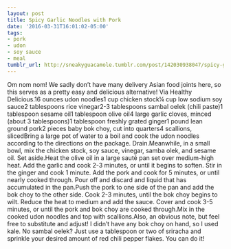 ```yaml
---
layout: post
title: Spicy Garlic Noodles with Pork
date: '2016-03-31T16:01:02-05:00'
tags:
- pork
- udon
- soy sauce
- meal
tumblr_url: http://sneakyguacamole.tumblr.com/post/142030938047/spicy-garlic-noodles-with-pork
---
```

Om nom nom! We sadly don’t have many delivery Asian food joints here, so this serves as a pretty easy and delicious alternative! Via Healthy Delicious.16 ounces udon noodles1 cup chicken stock¼ cup low sodium soy sauce2 tablespoons rice vinegar2-3 tablespoons sambal oelek (chili paste)1 tablespoon sesame oil1 tablespoon olive oil4 large garlic cloves, minced (about 3 tablespoons)1 tablespoon freshly grated ginger1 pound lean ground pork2 pieces baby bok choy, cut into quarters4 scallions, slicedBring a large pot of water to a boil and cook the udon noodles according to the directions on the package. Drain.Meanwhile, in a small bowl, mix the chicken stock, soy sauce, vinegar, samba olek, and sesame oil. Set aside.Heat the olive oil in a large sauté pan set over medium-high heat. Add the garlic and cook 2-3 minutes, or until it begins to soften. Stir in the ginger and cook 1 minute. Add the pork and cook for 5 minutes, or until nearly cooked through. Pour off and discard and liquid that has accumulated in the pan.Push the pork to one side of the pan and add the bok choy to the other side. Cook 2-3 minutes, until the bok choy begins to wilt. Reduce the heat to medium and add the sauce. Cover and cook 3-5 minutes, or until the pork and bok choy are cooked through.Mix in the cooked udon noodles and top with scallions.Also, an obvious note, but feel free to substitute and adjust! I didn’t have any bok choy on hand, so I used kale. No sambal oelek? Just use a tablespoon or two of sriracha and sprinkle your desired amount of red chili pepper flakes. You can do it!
